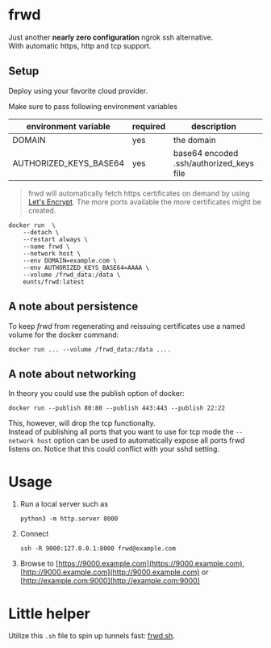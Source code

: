 # frwd
Just another **nearly zero configuration** ngrok ssh alternative.  
With automatic https, http and tcp support.

## Setup
Deploy using your favorite cloud provider.

Make sure to pass following environment variables

| environment variable   | required | description                               | example         |
|------------------------|----------|-------------------------------------------|-----------------|
| DOMAIN                 | yes      | the domain                                | example.com     |
| AUTHORIZED_KEYS_BASE64 | yes      | base64 encoded .ssh/authorized_keys file  | AAAA            |

> frwd will automatically fetch https certificates on demand by using [Let's Encrypt](https://letsencrypt.org).
> The more ports available the more certificates might be created. 

```shell
docker run  \
    --detach \
    --restart always \
    --name frwd \
    --network host \
    --env DOMAIN=example.com \
    --env AUTHORIZED_KEYS_BASE64=AAAA \
    --volume /frwd_data:/data \
    eunts/frwd:latest
```

## A note about persistence
To keep *frwd* from regenerating and reissuing certificates use a named volume for the docker command:
```shell
docker run ... --volume /frwd_data:/data ....
```

## A note about networking
In theory you could use the publish option of docker:
```shell
docker run --publish 80:80 --publish 443:443 --publish 22:22
```
This, however, will drop the tcp functionalty.  
Instead of publishing all ports that you want to use for tcp mode the `--network host` option can be used to automatically 
expose all ports frwd listens on. Notice that this could conflict with your sshd setting.


# Usage

1. Run a local server such as
   ```
   python3 -m http.server 8000
   ```
2. Connect
   ```
   ssh -R 9000:127.0.0.1:8000 frwd@example.com
   ```
3. Browse to [https://9000.example.com](https://9000.example.com), [http://9000.example.com](http://9000.example.com) or [http://example.com:9000](http://example.com:9000)


# Little helper
Utilize this `.sh` file to spin up tunnels fast:
[frwd.sh](frwd.sh).

